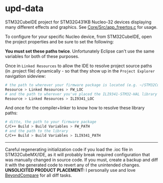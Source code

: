 # upd-data
STM32CubeIDE project for STM32G431KB Nucleo-32 devices displaying many different effects and graphics. See [Core/Src/app_freertos.c](Core/Src/app_freertos.c) for usage.

To configure for your specific Nucleo device, from STM32CubeIDE, open the project properties and be sure to set the following:

**You must set these paths twice**. Unfortunately Eclipse can't use the same variables for both of these purposes.

Once in `Linked Resources` to allow the IDE to resolve project source paths (in .project file) dynamically - so that they show up in the `Project Explorer` navigation sideview:
```sh
# the path to wherever your firmware package is located (e.g. ~/STM32Cube/Repository/STM32Cube_FW_G4_V1.1.0)
Resource > Linked Resources > FW_LOC
# and the path to wherever you've placed the ILI9341-STM32-HAL library (e.g. ~/src/ILI9341-STM32-HAL/ILI9341)
Resource > Linked Resources > ILI9341_LOC
```

And once for the compiler+linker to know how to resolve these library paths:
```sh
# ditto, the path to your firmware package
C/C++ Build > Build Variables > FW_PATH
# and the path to the library
C/C++ Build > Build Variables > ILI9341_PATH
```

---

Careful regenerating initialization code if you load the .ioc file in STM32CubeMX/IDE, as it will probably break required configuration that was manually changed in source code. If you must, create a backup and diff it with the generated code to revert any of the unintended changes. **UNSOLICITED PRODUCT PLACEMENT:** I personally use and love [BeyondCompare](https://www.scootersoftware.com) for all diff tasks.


